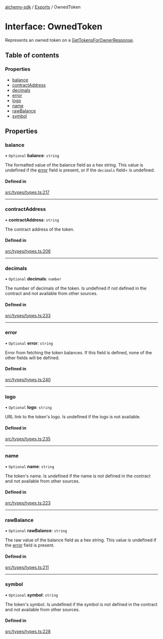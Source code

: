 [alchemy-sdk](../README.md) / [Exports](../modules.md) / OwnedToken

# Interface: OwnedToken

Represents an owned token on a [GetTokensForOwnerResponse](GetTokensForOwnerResponse.md).

## Table of contents

### Properties

- [balance](OwnedToken.md#balance)
- [contractAddress](OwnedToken.md#contractaddress)
- [decimals](OwnedToken.md#decimals)
- [error](OwnedToken.md#error)
- [logo](OwnedToken.md#logo)
- [name](OwnedToken.md#name)
- [rawBalance](OwnedToken.md#rawbalance)
- [symbol](OwnedToken.md#symbol)

## Properties

### balance

• `Optional` **balance**: `string`

The formatted value of the balance field as a hex string. This value is
undefined if the [error](OwnedToken.md#error) field is present, or if the `decimals` field=
is undefined.

#### Defined in

[src/types/types.ts:217](https://github.com/alchemyplatform/alchemy-sdk-js/blob/8dc500a/src/types/types.ts#L217)

___

### contractAddress

• **contractAddress**: `string`

The contract address of the token.

#### Defined in

[src/types/types.ts:206](https://github.com/alchemyplatform/alchemy-sdk-js/blob/8dc500a/src/types/types.ts#L206)

___

### decimals

• `Optional` **decimals**: `number`

The number of decimals of the token. Is undefined if not defined in the
contract and not available from other sources.

#### Defined in

[src/types/types.ts:233](https://github.com/alchemyplatform/alchemy-sdk-js/blob/8dc500a/src/types/types.ts#L233)

___

### error

• `Optional` **error**: `string`

Error from fetching the token balances. If this field is defined, none of
the other fields will be defined.

#### Defined in

[src/types/types.ts:240](https://github.com/alchemyplatform/alchemy-sdk-js/blob/8dc500a/src/types/types.ts#L240)

___

### logo

• `Optional` **logo**: `string`

URL link to the token's logo. Is undefined if the logo is not available.

#### Defined in

[src/types/types.ts:235](https://github.com/alchemyplatform/alchemy-sdk-js/blob/8dc500a/src/types/types.ts#L235)

___

### name

• `Optional` **name**: `string`

The token's name. Is undefined if the name is not defined in the contract and
not available from other sources.

#### Defined in

[src/types/types.ts:223](https://github.com/alchemyplatform/alchemy-sdk-js/blob/8dc500a/src/types/types.ts#L223)

___

### rawBalance

• `Optional` **rawBalance**: `string`

The raw value of the balance field as a hex string. This value is undefined
if the [error](OwnedToken.md#error) field is present.

#### Defined in

[src/types/types.ts:211](https://github.com/alchemyplatform/alchemy-sdk-js/blob/8dc500a/src/types/types.ts#L211)

___

### symbol

• `Optional` **symbol**: `string`

The token's symbol. Is undefined if the symbol is not defined in the contract
and not available from other sources.

#### Defined in

[src/types/types.ts:228](https://github.com/alchemyplatform/alchemy-sdk-js/blob/8dc500a/src/types/types.ts#L228)
